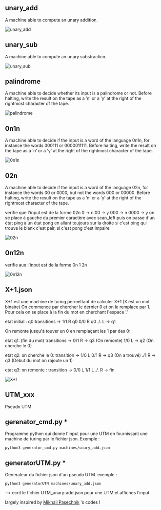 ## unary_add
A machine able to compute an unary addition.

![unary_add](https://github.com/sirius911/ft_turing/assets/25301163/1f70553b-f50c-49c4-a7ef-3641932a55b6)


## unary_sub
A machine able to compute an unary substraction.

![unary_sub](https://github.com/sirius911/ft_turing/assets/25301163/646fd1a7-3f8b-4987-99c0-4cde0ece9fba)


## palindrome
A machine able to decide whether its input is a palindrome or not. Before halting,
write the result on the tape as a ’n’ or a ’y’ at the right of the rightmost character
of the tape.

![palindrome](https://github.com/sirius911/ft_turing/assets/25301163/d292b8dc-641f-43cc-a539-c7867222a85d)


## 0n1n
A machine able to decide if the input is a word of the language 0n1n, for instance
the words 000111 or 0000011111. Before halting, write the result on the tape as a
’n’ or a ’y’ at the right of the rightmost character of the tape.

![0n1n](https://github.com/sirius911/ft_turing/assets/25301163/4eb3ede1-65f3-438e-b068-0b0f7f82ebd2)


## 02n
A machine able to decide if the input is a word of the language 02n, for instance
the words 00 or 0000, but not the words 000 or 00000. Before halting, write the
result on the tape as a ’n’ or a ’y’ at the right of the rightmost character of the
tape.

verifie que l'input est de la forme 02n
0 -> n
00 -> y
000 -> n
0000 -> y
on se place à gauche du premier caractère avec scan_left
puis on passe d'un état ping à un état pong en allant toujours sur la droite
si c'est ping qui trouve le blank c'est pair, si c'est pong c'est impaire

![02n](https://github.com/sirius911/ft_turing/assets/25301163/7ed1888d-22a5-41c9-ae02-83f6ea046b52)


## 0n12n
verifie aue l'input est de la forme 0n 1 2n

![0n12n](https://github.com/sirius911/ft_turing/assets/25301163/aa08d616-f838-4d76-b12a-fd43464efb37)

## X+1.json 

X+1 est une machine de turing permettant de calculer X+1 (X est un mot binaire)
On commence par chercher le dernier 0 et on le remplace par 1. Pour cela on se place à
la fin du mot en cherchant l'espace '.'

etat initial : q0
    transitions ->  1/1 R q0
                    0/0 R q0
                    ./. L -> q1

On remonte jusqu'à touver un 0 en remplaçant les 1 par des 0:

etat q1: (fin du mot)
    transitions ->  0/1 R -> q3 (On remonte)
                    1/0 L -> q2 (On cherche le 0)

etat q2: on cherche le 0:
    transition ->   1/0 L 
                    0/1 R -> q3 (On a trouvé)
                    ./1 R -> q3 (Début du mot on rajoute un 1)

etat q3: on remonte :
    transition ->   0/0 L
                    1/1 L
                    ./. R -> fin

![X+1](https://github.com/sirius911/ft_turing/assets/25301163/2888e0d6-43b5-46ec-b728-6e2f854d8c5d)


## UTM_xxx
Pseudo UTM 

## gerenator_cmd.py *
Programme python qui donne l'input pour une UTM en fournissant une machine de turing par le fichier json. 
Exemple :
```shell
python3 generator_cmd.py machines/unary_add.json
```

## generatorUTM.py *
Generateur du fichier json d'un pseudo UTM. exemple :
```shell
python3 generatorUTN machines/unary_add.json
```

--> ecrit le fichier UTM_unary-add.json pour une UTM et affiches l'input

largely inspired by [Mikhail Pasechnik](https://github.com/MikhailPasechnik) 's codes !
